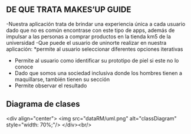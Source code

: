 ## DE QUE TRATA MAKES’UP GUIDE
-Nuestra aplicación trata de brindar una experiencia única a cada usuario dado que no es común
encontrase con este tipo de apps, además de impulsar a las personas a comprar productos en la
tienda km5 de la universidad
-Que puede el usuario de uninorte realizar en nuestra aplicación:
*permite al usuario seleccionar diferentes opciones iterativas
* Permite al usuario como identificar su prototipo de piel si este no lo conoce
* Dado que somos una sociedad inclusiva donde los hombres tienen a maquillarse, también tienen
su sección
* Permite observar el resultado

## Diagrama de clases
&lt;div align=&quot;center&quot;&gt;
&lt;img src=&quot;dataRM/uml.png&quot; alt=&quot;classDiagram&quot; style=&quot;width: 70%;&quot;/&gt;
&lt;/div&gt;&lt;br/&gt;
